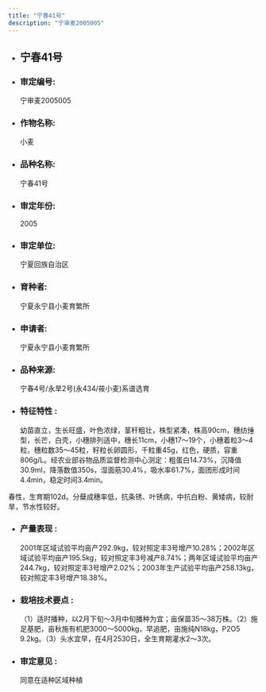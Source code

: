 ```yaml
---
title: "宁春41号"
description: "宁审麦2005005"
---
```

* ## 宁春41号
* ###  审定编号:  
   宁审麦2005005

*  ### 作物名称:  
   小麦

*   ###  品种名称: 
    宁春41号

*   ### 审定年份: 
    2005

*   ### 审定单位:  
    宁夏回族自治区

*   ### 育种者:  
    宁夏永宁县小麦育繁所

*   ### 申请者:  
    宁夏永宁县小麦育繁所

*   ### 品种来源:  
    宁春4号/永旱2号(永434/莜小麦)系谱选育

*   ### 特征特性 : 
    幼苗直立，生长旺盛，叶色浓绿，茎秆粗壮，株型紧凑，株高90cm，穗纺缍型，长芒，白壳，小穗排列适中，穗长11cm，小穗17～19个，小穗着粒3～4粒，穗粒数35～45粒，籽粒长卵圆形，千粒重45g，红色，硬质，容重806g/L。经农业部谷物品质监督检测中心测定：粗蛋白14.73%，沉降值30.9ml，降落数值350s，湿面筋30.4%，吸水率61.7%，面团形成时间4.4min，稳定时间3.4min。
春性，生育期102d。分蘖成穗率低，抗条锈、叶锈病，中抗白粉、黄矮病，较耐旱，节水性较好。


*   ### 产量表现 : 
    2001年区域试验平均亩产292.9kg，较对照定丰3号增产10.28%；2002年区域试验平均亩产195.5kg，较对照定丰3号减产8.74%；两年区域试验平均亩产244.7kg，较对照定丰3号增产2.02%；2003年生产试验平均亩产258.13kg，较对照定丰3号增产18.38%。

*   ### 栽培技术要点 : 
    （1）适时播种，以2月下旬～3月中旬播种为宜；亩保苗35～38万株。（2）施足基肥，亩秋施有机肥3000～5000kg，早追肥，亩施纯N18kg，P2O5 9.2kg。（3）头水宜早，在4月2530日，全生育期灌水2～3次。

*   ### 审定意见 : 
    同意在适种区域种植
